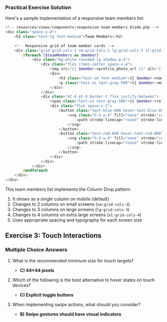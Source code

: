 ### Practical Exercise Solution

Here's a sample implementation of a responsive team members list:

```php
<!-- resources/views/components/responsive-team-members.blade.php -->
<div class="space-y-4">
    <h2 class="text-lg font-medium">Team Members</h2>
    
    <!-- Responsive grid of team member cards -->
    <div class="grid grid-cols-1 sm:grid-cols-2 lg:grid-cols-3 xl:grid-cols-4 gap-4">
        @foreach ($teamMembers as $member)
            <div class="bg-white rounded-lg shadow p-4">
                <div class="flex items-center space-x-4">
                    <img src="{{ $member->profile_photo_url }}" alt="{{ $member->name }}" class="h-12 w-12 rounded-full">
                    <div>
                        <h3 class="text-sm font-medium">{{ $member->name }}</h3>
                        <p class="text-xs text-gray-500">{{ $member->email }}</p>
                    </div>
                </div>
                <div class="mt-4 pt-4 border-t flex justify-between">
                    <span class="text-xs text-gray-500">{{ $member->role }}</span>
                    <div class="flex space-x-2">
                        <button class="text-blue-600 hover:text-blue-800">
                            <svg class="h-4 w-4" fill="none" stroke="currentColor" viewBox="0 0 24 24" xmlns="http://www.w3.org/2000/svg">
                                <path stroke-linecap="round" stroke-linejoin="round" stroke-width="2" d="M11 5H6a2 2 0 00-2 2v11a2 2 0 002 2h11a2 2 0 002-2v-5m-1.414-9.414a2 2 0 112.828 2.828L11.828 15H9v-2.828l8.586-8.586z"></path>
                            </svg>
                        </button>
                        <button class="text-red-600 hover:text-red-800">
                            <svg class="h-4 w-4" fill="none" stroke="currentColor" viewBox="0 0 24 24" xmlns="http://www.w3.org/2000/svg">
                                <path stroke-linecap="round" stroke-linejoin="round" stroke-width="2" d="M19 7l-.867 12.142A2 2 0 0116.138 21H7.862a2 2 0 01-1.995-1.858L5 7m5 4v6m4-6v6m1-10V4a1 1 0 00-1-1h-4a1 1 0 00-1 1v3M4 7h16"></path>
                            </svg>
                        </button>
                    </div>
                </div>
            </div>
        @endforeach
    </div>
</div>
```

This team members list implements the Column Drop pattern:

1. It shows as a single column on mobile (default)
2. Changes to 2 columns on small screens (`sm:grid-cols-2`)
3. Changes to 3 columns on large screens (`lg:grid-cols-3`)
4. Changes to 4 columns on extra large screens (`xl:grid-cols-4`)
5. Uses appropriate spacing and typography for each screen size

## Exercise 3: Touch Interactions

### Multiple Choice Answers

1. What is the recommended minimum size for touch targets?
   - **C) 44×44 pixels**

2. Which of the following is the best alternative to hover states on touch devices?
   - **C) Explicit toggle buttons**

3. When implementing swipe actions, what should you consider?
   - **B) Swipe gestures should have visual indicators**
